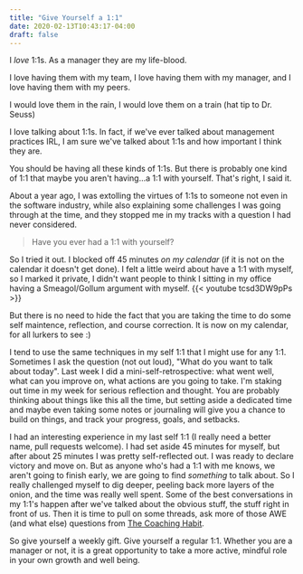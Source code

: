 ```yaml
---
title: "Give Yourself a 1:1"
date: 2020-02-13T10:43:17-04:00
draft: false
---
```


I _love_ 1:1s. As a manager they are my life-blood. 

I love having them with my team, I love having them with my manager, and I love having them with my peers. 

I would love them in the rain, I would love them on a train (hat tip to Dr. Seuss)

I love talking about 1:1s. In fact, if we've ever talked about management practices IRL, I am sure we've talked about 1:1s and how important I think they are.

You should be having all these kinds of 1:1s. But there is probably one kind of 1:1 that maybe you aren't having...a 1:1 with yourself. That's right, I said it. 

About a year ago, I was extolling the virtues of 1:1s to someone not even in the software industry, while also explaining some challenges I was going through at the time, and they stopped me in my tracks with a question I had never considered.

<blockquote>
	Have you ever had a 1:1 with yourself?
</blockquote>

So I tried it out. I blocked off 45 minutes _on my calendar_ (if it is not on the calendar it doesn't get done). I felt a little weird about have a 1:1 with myself, so I marked it private, I didn't want people to think I sitting in my office having a Smeagol/Gollum argument with myself. 
{{< youtube tcsd3DW9pPs >}}

But there is no need to hide the fact that you are taking the time to do some self maintence, reflection, and course correction. It is now on my calendar, for all lurkers to see :)

I tend to use the same techniques in my self 1:1 that I might use for any 1:1. Sometimes I ask the question (not out loud), "What do you want to talk about today". Last week I did a mini-self-retrospective: what went well, what can you improve on, what actions are you going to take. I'm staking out time in my week for serious reflection and thought. You are probably thinking about things like this all the time, but setting aside a dedicated time and maybe even taking some notes or journaling will give you a chance to build on things, and track your progress, goals, and setbacks.

I had an interesting experience in my last self 1:1 (I really need a better name, pull requests welcome). I had set aside 45 minutes for myself, but after about 25 minutes I was pretty self-reflected out. I was ready to declare victory and move on. But as anyone who's had a 1:1 with me knows, we aren't going to finish early, we are going to find _something_ to talk about. So I really challenged myself to dig deeper, peeling back more layers of the onion, and the time was really well spent. Some of the best conversations in my 1:1's happen after we've talked about the obvious stuff, the stuff right in front of us. Then it is time to pull on some threads, ask more of those AWE (and what else) questions from [The Coaching Habit](https://boxofcrayons.com/the-coaching-habit-book/).

So give yourself a weekly gift. Give yourself a regular 1:1. Whether you are a manager or not, it is a great opportunity to take a more active, mindful role in your own growth and well being.

